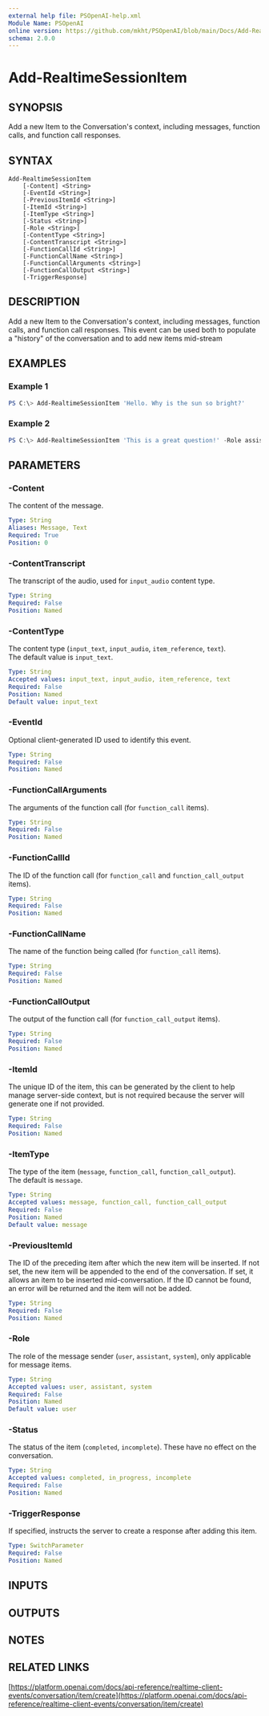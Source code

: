 ```yaml
---
external help file: PSOpenAI-help.xml
Module Name: PSOpenAI
online version: https://github.com/mkht/PSOpenAI/blob/main/Docs/Add-RealtimeSessionItem.md
schema: 2.0.0
---
```


# Add-RealtimeSessionItem

## SYNOPSIS
Add a new Item to the Conversation's context, including messages, function calls, and function call responses.

## SYNTAX

```
Add-RealtimeSessionItem
    [-Content] <String>
    [-EventId <String>]
    [-PreviousItemId <String>]
    [-ItemId <String>]
    [-ItemType <String>]
    [-Status <String>]
    [-Role <String>]
    [-ContentType <String>]
    [-ContentTranscript <String>]
    [-FunctionCallId <String>]
    [-FunctionCallName <String>]
    [-FunctionCallArguments <String>] 
    [-FunctionCallOutput <String>] 
    [-TriggerResponse]
```

## DESCRIPTION
Add a new Item to the Conversation's context, including messages, function calls, and function call responses. This event can be used both to populate a "history" of the conversation and to add new items mid-stream

## EXAMPLES

### Example 1
```powershell
PS C:\> Add-RealtimeSessionItem 'Hello. Why is the sun so bright?'
```

### Example 2
```powershell
PS C:\> Add-RealtimeSessionItem 'This is a great question!' -Role assistant
```

## PARAMETERS

### -Content
The content of the message.

```yaml
Type: String
Aliases: Message, Text
Required: True
Position: 0
```

### -ContentTranscript
The transcript of the audio, used for `input_audio` content type.

```yaml
Type: String
Required: False
Position: Named
```

### -ContentType
The content type (`input_text`, `input_audio`, `item_reference`, `text`).  
The default value is `input_text`.

```yaml
Type: String
Accepted values: input_text, input_audio, item_reference, text
Required: False
Position: Named
Default value: input_text
```

### -EventId
Optional client-generated ID used to identify this event.

```yaml
Type: String
Required: False
Position: Named
```

### -FunctionCallArguments
The arguments of the function call (for `function_call` items).

```yaml
Type: String
Required: False
Position: Named
```

### -FunctionCallId
The ID of the function call (for `function_call` and `function_call_output` items).

```yaml
Type: String
Required: False
Position: Named
```

### -FunctionCallName
The name of the function being called (for `function_call` items).

```yaml
Type: String
Required: False
Position: Named
```

### -FunctionCallOutput
The output of the function call (for `function_call_output` items).

```yaml
Type: String
Required: False
Position: Named
```

### -ItemId
The unique ID of the item, this can be generated by the client to help manage server-side context, but is not required because the server will generate one if not provided.

```yaml
Type: String
Required: False
Position: Named
```

### -ItemType
The type of the item (`message`, `function_call`, `function_call_output`).  
The default is `message`.

```yaml
Type: String
Accepted values: message, function_call, function_call_output
Required: False
Position: Named
Default value: message
```

### -PreviousItemId
The ID of the preceding item after which the new item will be inserted. If not set, the new item will be appended to the end of the conversation. If set, it allows an item to be inserted mid-conversation. If the ID cannot be found, an error will be returned and the item will not be added.

```yaml
Type: String
Required: False
Position: Named
```

### -Role
The role of the message sender (`user`, `assistant`, `system`), only applicable for message items.

```yaml
Type: String
Accepted values: user, assistant, system
Required: False
Position: Named
Default value: user
```

### -Status
The status of the item (`completed`, `incomplete`). These have no effect on the conversation.

```yaml
Type: String
Accepted values: completed, in_progress, incomplete
Required: False
Position: Named
```

### -TriggerResponse
If specified, instructs the server to create a response after adding this item.

```yaml
Type: SwitchParameter
Required: False
Position: Named
```

## INPUTS

## OUTPUTS

## NOTES

## RELATED LINKS

[https://platform.openai.com/docs/api-reference/realtime-client-events/conversation/item/create](https://platform.openai.com/docs/api-reference/realtime-client-events/conversation/item/create)

